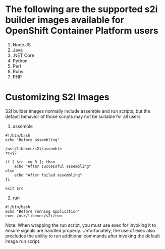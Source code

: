# The following are the supported s2i builder images available for OpenShift Container Platform users

1. Node.JS
2. Java
3. .NET Core
4. Python
5. Perl
6. Ruby
7. PHP

# Customizing S2I Images
S2I builder images normally include assemble and run scripts, but the default behavior of those scripts may not be suitable for all users
1. assemble

```
#!/bin/bash
echo "Before assembling"

/usr/libexec/s2i/assemble
rc=$?

if [ $rc -eq 0 ]; then
    echo "After successful assembling"
else
    echo "After failed assembling"
fi

exit $rc
```

2. run
```
#!/bin/bash
echo "Before running application"
exec /usr/libexec/s2i/run
```
Note: When wrapping the run script, you must use exec for invoking it to ensure signals are handled properly. Unfortunately, the use of exec also precludes the ability to run additional commands after invoking the default image run script.

